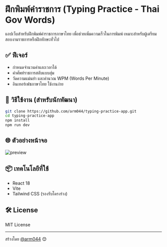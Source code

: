 # ฝึกพิมพ์คำราชการ (Typing Practice - Thai Gov Words)

แอปเว็บสำหรับฝึกพิมพ์คำราชการภาษาไทย เพื่อช่วยเพิ่มความเร็วในการพิมพ์ เหมาะสำหรับผู้เตรียมสอบงานราชการหรือฝึกทักษะทั่วไป

## ✅ ฟีเจอร์
- กำหนดจำนวนคำและเวลาได้
- คำศัพท์ราชการสลับแบบสุ่ม
- วัดความแม่นยำ และคำนวณ WPM (Words Per Minute)
- อินเทอร์เฟซภาษาไทย ใช้งานง่าย

## 🚀 วิธีใช้งาน (สำหรับนักพัฒนา)

```bash
git clone https://github.com/arm044/typing-practice-app.git
cd typing-practice-app
npm install
npm run dev
```

## 🌐 ตัวอย่างหน้าจอ

![preview](./preview.png)

## 📦 เทคโนโลยีที่ใช้
- React 18
- Vite
- Tailwind CSS (รองรับโครงร่าง)

## 🛠️ License
MIT License

---

สร้างโดย [@arm044](https://github.com/arm044) 😊
